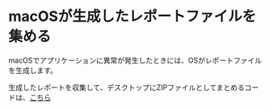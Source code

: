# macOSが生成したレポートファイルを集める

macOSでアプリケーションに異常が発生したときには、OSがレポートファイルを生成します。

生成したレポートを収集して、デスクトップにZIPファイルとしてまとめるコードは、[こちら](./Collect4DReportFiles.4dm)
